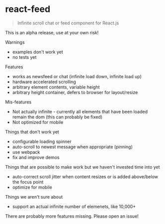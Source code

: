 react-feed
==========

> Infinite scroll chat or feed component for React.js

This is an alpha release, use at your own risk!


Warnings
 * examples don't work yet
 * no tests yet


Features
 * works as newsfeed or chat (infinite load down, infinite load up)
 * hardware accelerated scrolling
 * arbitrary element contents, variable height
 * arbitrary height container, defers to browser for layout/resize


Mis-features
 * Not actually infinite - currently all elements that have been loaded remain the dom (this can probably be fixed)
 * Not optimized for mobile


Things that don't work yet
 * configurable loading spinner
 * auto-scroll to newest message when appropriate (pinning)
 * use webpack
 * fix and improve demos


Things that are possible to make work but we haven't invested time into yet
 * auto-correct scroll jitter when content resizes or is added above/below the focus point
 * optimize for mobile


Things we aren't sure about
 * support an actual infinite number of elemenets, like 10,000+


There are probably more features missing. Please open an issue!
